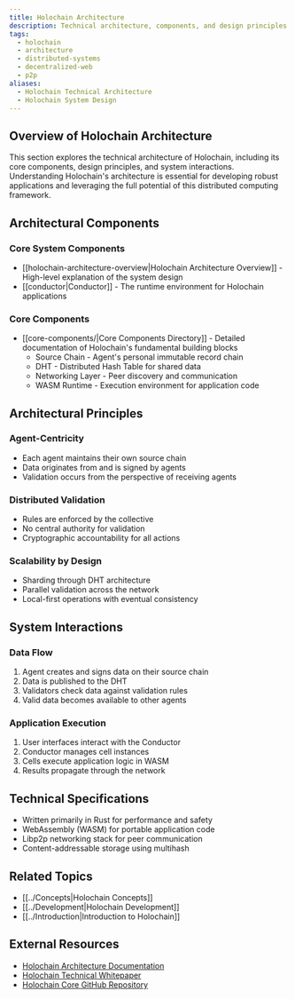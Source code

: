 ```yaml
---
title: Holochain Architecture
description: Technical architecture, components, and design principles of the Holochain framework
tags:
  - holochain
  - architecture
  - distributed-systems
  - decentralized-web
  - p2p
aliases:
  - Holochain Technical Architecture
  - Holochain System Design
---
```


## Overview of Holochain Architecture

This section explores the technical architecture of Holochain, including its core components, design principles, and system interactions. Understanding Holochain's architecture is essential for developing robust applications and leveraging the full potential of this distributed computing framework.

## Architectural Components

### Core System Components

- [[holochain-architecture-overview|Holochain Architecture Overview]] - High-level explanation of the system design
- [[conductor|Conductor]] - The runtime environment for Holochain applications

### Core Components

- [[core-components/|Core Components Directory]] - Detailed documentation of Holochain's fundamental building blocks
  - Source Chain - Agent's personal immutable record chain
  - DHT - Distributed Hash Table for shared data
  - Networking Layer - Peer discovery and communication
  - WASM Runtime - Execution environment for application code

## Architectural Principles

### Agent-Centricity

- Each agent maintains their own source chain
- Data originates from and is signed by agents
- Validation occurs from the perspective of receiving agents

### Distributed Validation

- Rules are enforced by the collective
- No central authority for validation
- Cryptographic accountability for all actions

### Scalability by Design

- Sharding through DHT architecture
- Parallel validation across the network
- Local-first operations with eventual consistency

## System Interactions

### Data Flow

1. Agent creates and signs data on their source chain
2. Data is published to the DHT
3. Validators check data against validation rules
4. Valid data becomes available to other agents

### Application Execution

1. User interfaces interact with the Conductor
2. Conductor manages cell instances
3. Cells execute application logic in WASM
4. Results propagate through the network

## Technical Specifications

- Written primarily in Rust for performance and safety
- WebAssembly (WASM) for portable application code
- Libp2p networking stack for peer communication
- Content-addressable storage using multihash

## Related Topics

- [[../Concepts|Holochain Concepts]]
- [[../Development|Holochain Development]]
- [[../Introduction|Introduction to Holochain]]

## External Resources

- [Holochain Architecture Documentation](https://developer.holochain.org/docs/concepts/2_application_architecture/)
- [Holochain Technical Whitepaper](https://github.com/holochain/holochain-proto/blob/whitepaper/holochain.pdf)
- [Holochain Core GitHub Repository](https://github.com/holochain/holochain) 